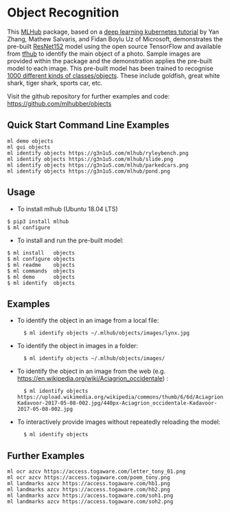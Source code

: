 Object Recognition
==================

This [MLHub](https://mlhub.ai) package, based on a [deep learning
kubernetes
tutorial](https://github.com/Microsoft/AKSDeploymentTutorialAML) by
Yan Zhang, Mathew Salvaris, and Fidan Boylu Uz of Microsoft,
demonstrates the pre-built
[ResNet152](https://tfhub.dev/google/imagenet/resnet_v1_152/classification/1)
model using the open source TensorFlow and available from [tfhub](https://tfhub.dev)
to identify the main object of a photo. Sample images are provided
within the package and the demonstration applies the pre-built model
to each image. This pre-built model has been trained to recognise
[1000 different kinds of
classes/objects](http://mlhub.ai/cache/data.dmlc.ml/mxnet/models/imagenet/synset.txt).
These include goldfish, great white shark, tiger shark, sports car,
etc.

Visit the github repository for further examples and code:
<https://github.com/mlhubber/objects>

Quick Start Command Line Examples
---------------------------------

```console
ml demo objects
ml gui objects
ml identify objects https://g3n1u5.com/mlhub/ryleybench.png
ml identify objects https://g3n1u5.com/mlhub/slide.png
ml identify objects https://g3n1u5.com/mlhub/parkedcars.png
ml identify objects https://g3n1u5.com/mlhub/pond.png
```

Usage
-----

- To install mlhub (Ubuntu 18.04 LTS)

```console
$ pip3 install mlhub
$ ml configure
```

- To install and run the pre-built model:

```console
$ ml install   objects
$ ml configure objects
$ ml readme    objects
$ ml commands  objects
$ ml demo      objects
$ ml identify  objects
```

Examples
--------

- To identify the object in an image from a local file:

		$ ml identify objects ~/.mlhub/objects/images/lynx.jpg

- To identify the object in images in a folder:

        $ ml identify objects ~/.mlhub/objects/images/

- To identify the object in an image from the web (e.g.
        <https://en.wikipedia.org/wiki/Aciagrion_occidentale>) :

        $ ml identify objects https://upload.wikimedia.org/wikipedia/commons/thumb/6/6d/Aciagrion_occidentale-Kadavoor-2017-05-08-002.jpg/440px-Aciagrion_occidentale-Kadavoor-2017-05-08-002.jpg

- To interactively provide images without repeatedly reloading the model:

        $ ml identify objects

Further Examples
----------------

```console
ml ocr azcv https://access.togaware.com/letter_tony_01.png
ml ocr azcv https://access.togaware.com/poem_tony.png
ml landmarks azcv https://access.togaware.com/hb1.png
ml landmarks azcv https://access.togaware.com/hb2.png
ml landmarks azcv https://access.togaware.com/soh1.png
ml landmarks azcv https://access.togaware.com/soh2.png
```
